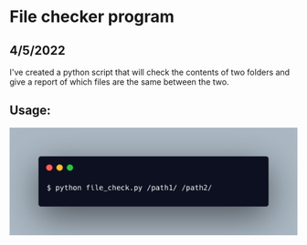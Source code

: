 # File checker program

## 4/5/2022

I've created a python script that will check the contents of two folders and give a report of which files are the same between the two.

## Usage:

![Example usage](./img/file_check.png)
